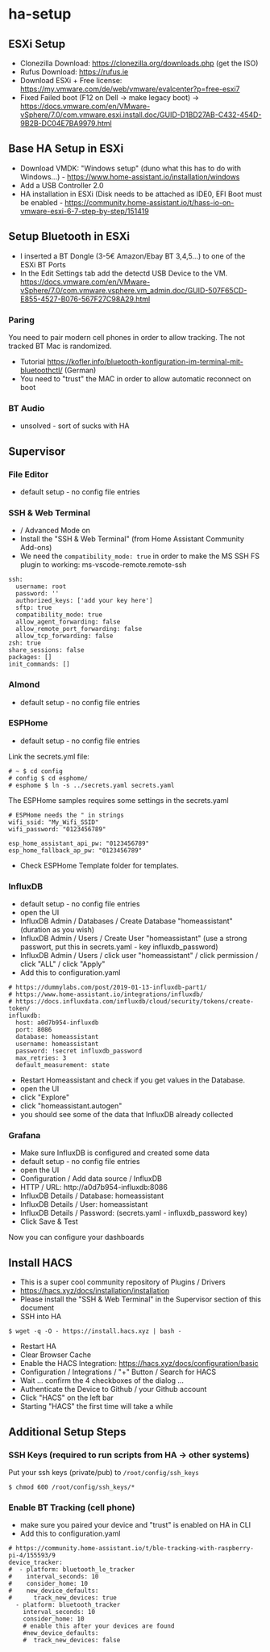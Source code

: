 # ha-setup

## ESXi Setup

- Clonezilla Download: https://clonezilla.org/downloads.php (get the ISO)
- Rufus Download: https://rufus.ie
- Download ESXi + Free license: https://my.vmware.com/de/web/vmware/evalcenter?p=free-esxi7
- Fixed Failed boot (F12 on Dell -> make legacy boot) -> https://docs.vmware.com/en/VMware-vSphere/7.0/com.vmware.esxi.install.doc/GUID-D1BD27AB-C432-454D-9B2B-DC04E7BA9979.html

## Base HA Setup in ESXi

- Download VMDK: "Windows setup" (duno what this has to do with Windows...) - https://www.home-assistant.io/installation/windows
- Add a USB Controller 2.0
- HA installation in ESXi (Disk needs to be attached as IDE0, EFI Boot must be enabled - https://community.home-assistant.io/t/hass-io-on-vmware-esxi-6-7-step-by-step/151419


## Setup Bluetooth in ESXi

- I inserted a BT Dongle (3-5€ Amazon/Ebay BT 3,4,5...) to one of the ESXi BT Ports
- In the Edit Settings tab add the detectd USB Device to the VM. https://docs.vmware.com/en/VMware-vSphere/7.0/com.vmware.vsphere.vm_admin.doc/GUID-507F65CD-E855-4527-B076-567F27C98A29.html


### Paring

You need to pair modern cell phones in order to allow tracking. The not tracked BT Mac is randomized.

- Tutorial https://kofler.info/bluetooth-konfiguration-im-terminal-mit-bluetoothctl/ (German)
- You need to "trust" the MAC in order to allow automatic reconnect on boot

### BT Audio

- unsolved - sort of sucks with HA


## Supervisor

### File Editor

- default setup - no config file entries

### SSH & Web Terminal

- <User> / Advanced Mode on
- Install the "SSH & Web Terminal" (from Home Assistant Community Add-ons)
- We need the ```compatibility_mode: true``` in order to make the MS SSH FS plugin to working: ms-vscode-remote.remote-ssh
  
```
ssh:
  username: root
  password: ''
  authorized_keys: ['add your key here']
  sftp: true
  compatibility_mode: true
  allow_agent_forwarding: false
  allow_remote_port_forwarding: false
  allow_tcp_forwarding: false
zsh: true
share_sessions: false
packages: []
init_commands: []
```
  
### Almond
   
- default setup - no config file entries
    
### ESPHome
  
- default setup - no config file entries
  
Link the secrets.yml file:
  
```
# ~ $ cd config
# config $ cd esphome/
# esphome $ ln -s ../secrets.yaml secrets.yaml
```

The ESPHome samples requires some settings in the secrets.yaml
  
```
# ESPHome needs the " in strings
wifi_ssid: "My_Wifi_SSID"
wifi_password: "0123456789"

esp_home_assistant_api_pw: "0123456789"
esp_home_fallback_ap_pw: "0123456789"
```
  
- Check ESPHome Template folder for templates.
  
### InfluxDB
  
- default setup - no config file entries
- open the UI
- InfluxDB Admin / Databases / Create Database "homeassistant" (duration as you wish)
- InfluxDB Admin / Users / Create User "homeassistant" (use a strong passwort, put this in secrets.yaml - key influxdb_password)
- InfluxDB Admin / Users / click user "homeassistant" / click permission / click "ALL" / click "Apply"
- Add this to configuration.yaml

```
# https://dummylabs.com/post/2019-01-13-influxdb-part1/
# https://www.home-assistant.io/integrations/influxdb/
# https://docs.influxdata.com/influxdb/cloud/security/tokens/create-token/
influxdb:
  host: a0d7b954-influxdb
  port: 8086
  database: homeassistant
  username: homeassistant
  password: !secret influxdb_password
  max_retries: 3
  default_measurement: state
```

- Restart Homeassistant and check if you get values in the Database.
- open the UI
- click "Explore"
- click "homeassistant.autogen"
- you should see some of the data that InfluxDB already collected


### Grafana
  
- Make sure InfluxDB is configured and created some data
- default setup - no config file entries
- open the UI
- Configuration / Add data source / InfluxDB
- HTTP / URL: http://a0d7b954-influxdb:8086
- InfluxDB Details / Database: homeassistant
- InfluxDB Details / User: homeassistant
- InfluxDB Details / Password: (secrets.yaml - influxdb_password key)
- Click Save & Test
  
Now you can configure your dashboards
  
## Install HACS

- This is a super cool community repository of Plugins / Drivers  
- https://hacs.xyz/docs/installation/installation
- Please install the "SSH & Web Terminal" in the Supervisor section of this document
- SSH into HA  
```
$ wget -q -O - https://install.hacs.xyz | bash -
```
- Restart HA
- Clear Browser Cache
- Enable the HACS Integration: https://hacs.xyz/docs/configuration/basic
- Configuration / Integrations / "+" Button / Search for HACS
- Wait ... confirm the 4 checkboxes of the dialog ...
- Authenticate the Device to Github / your Github account
- Click "HACS" on the left bar 
- Starting "HACS" the first time will take a while

  
## Additional Setup Steps
  
### SSH Keys (required to run scripts from HA -> other systems)
  
Put your ssh keys (private/pub) to ```/root/config/ssh_keys```
  
```
$ chmod 600 /root/config/ssh_keys/*
```
  
### Enable BT Tracking (cell phone)
  
- make sure you paired your device and "trust" is enabled on HA in CLI
- Add this to configuration.yaml

```
# https://community.home-assistant.io/t/ble-tracking-with-raspberry-pi-4/155593/9
device_tracker:
#  - platform: bluetooth_le_tracker
#    interval_seconds: 10
#    consider_home: 10
#    new_device_defaults:
#      track_new_devices: true
  - platform: bluetooth_tracker
    interval_seconds: 10
    consider_home: 10
    # enable this after your devices are found
    #new_device_defaults:
    #  track_new_devices: false
```

  
  

